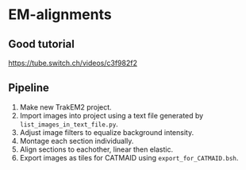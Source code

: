 # EM-alignments


## Good tutorial
https://tube.switch.ch/videos/c3f982f2


## Pipeline
1) Make new TrakEM2 project.
2) Import images into project using a text file generated by `list_images_in_text_file.py`.
3) Adjust image filters to equalize background intensity.
4) Montage each section individually.
5) Align sections to eachother, linear then elastic.
6) Export images as tiles for CATMAID using `export_for_CATMAID.bsh`.
